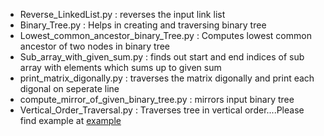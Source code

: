 - Reverse_LinkedList.py : reverses the input link list
- Binary_Tree.py : Helps in creating and traversing binary tree
- Lowest_common_ancestor_binary_Tree.py : Computes lowest common ancestor of two nodes in binary tree
- Sub_array_with_given_sum.py : finds out start and end indices of sub array with elements which sums up to given sum
- print_matrix_digonally.py : traverses the matrix digonally and print each digonal on seperate line
- compute_mirror_of_given_binary_tree.py : mirrors input binary tree
- Vertical_Order_Traversal.py : Traverses tree in vertical order....Please find example at [example](https://www.geeksforgeeks.org/print-binary-tree-vertical-order-set-2/)


